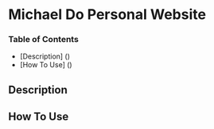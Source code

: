 # Michael Do Personal Website

### Table of Contents

- [Description] ()
- [How To Use] ()

## Description

## How To Use
